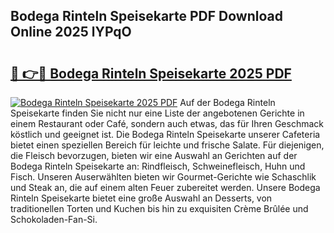 ## Bodega Rinteln Speisekarte PDF Download Online 2025 lYPqO

# <h2><a href="http://gcbvtc.nevu.top/?p=Bodega+Rinteln+Speisekarte">🔗 👉🔴 Bodega Rinteln Speisekarte 2025 PDF</a></h2>

[![Bodega Rinteln Speisekarte 2025 PDF](https://i.imgur.com/dBaPXMq.png)](http://gcbvtc.nevu.top/?p=Bodega+Rinteln+Speisekarte)
Auf der Bodega Rinteln Speisekarte finden Sie nicht nur eine Liste der angebotenen Gerichte in einem Restaurant oder Café, sondern auch etwas, das für Ihren Geschmack köstlich und geeignet ist. Die Bodega Rinteln Speisekarte unserer Cafeteria bietet einen speziellen Bereich für leichte und frische Salate. Für diejenigen, die Fleisch bevorzugen, bieten wir eine Auswahl an Gerichten auf der Bodega Rinteln Speisekarte an: Rindfleisch, Schweinefleisch, Huhn und Fisch. Unseren Auserwählten bieten wir Gourmet-Gerichte wie Schaschlik und Steak an, die auf einem alten Feuer zubereitet werden. Unsere Bodega Rinteln Speisekarte bietet eine große Auswahl an Desserts, von traditionellen Torten und Kuchen bis hin zu exquisiten Crème Brûlée und Schokoladen-Fan-Si.
